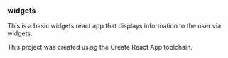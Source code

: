 ### widgets

This is a basic widgets react app that displays information to the user via widgets.

This project was created using the Create React App toolchain.
